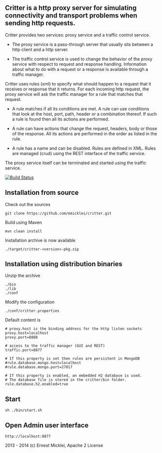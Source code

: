 ## Critter is a http proxy server for simulating connectivity and transport problems when sending http requests.

Critter provides two services: proxy service and a traffic control service.

* The proxy service is a pass-through server that usually sits between a http client and a http server.

* The traffic control service is used to change the behavior of the proxy service with respect to request and response handling.
Information about what to do with a request or a response is available through a traffic manager.

Critter uses rules (xml) to specify what should happen to a request that it receives or response that it returns.
For each incoming http request, the proxy service will ask the traffic manager for a rule that matches that request.

* A rule matches if all its conditions are met. A rule can use conditions that look at the host, port, path, header or a combination thereof. If such a rule is found then all its actions are performed. 

* A rule can have actions that change the request, headers, body or those of the response.
All its actions are performed in the order as listed in the rule.

* A rule has a name and can be disabled. Rules are defined in XML.
Rules are managed (crud) using the REST interface of the traffic service.

The proxy service itself can be terminated and started using the traffic service.
                 
[![Build Status](https://travis-ci.org/emicklei/critter.png)](https://travis-ci.org/emicklei/critter)

## Installation from source
    
Check out the sources  

	git clone https://github.com/emicklei/critter.git
                     
Build using Maven

	mvn clean install                           

Installation archive is now available

	./target/critter-<version>-pkg.zip

## Installation using distribution binaries
                                             
Unzip the archive

	./bin
	./lib
	./conf	  
          
Modify the configuration

	./conf/critter.properties
	      
Default content is
	
	# proxy.host is the binding address for the http listen sockets
	proxy.host=localhost
	proxy.port=8888

	# access to the traffic manager (GUI and REST)
	traffic.port=8877

	# If this property is set then rules are persistent in MongoDB 
	#rule.database.mongo.host=localhost
	#rule.database.mongo.port=27017

	# If this property is enabled, an embedded H2 database is used. 
	# The database file is stored in the critter/bin folder.
	rule.database.h2.enabled=true      

## Start

	sh ./bin/start.sh
                     
## Open Admin user interface

	http://localhost:8877
                         

2013 - 2014 (c) Ernest Micklei, Apache 2 License
